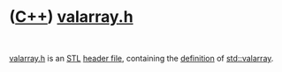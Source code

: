 



 

 

 

 

 

([C++](Cpp.htm)) [valarray.h](CppValarrayH.htm)
===============================================

 

[valarray.h](CppValarrayH.htm) is an [STL](CppStl.htm) [header
file](CppHeaderFile.htm), containing the [definition](CppDefinition.htm)
of [std::valarray](CppValarray.htm).

 

 

 

 

 





 



